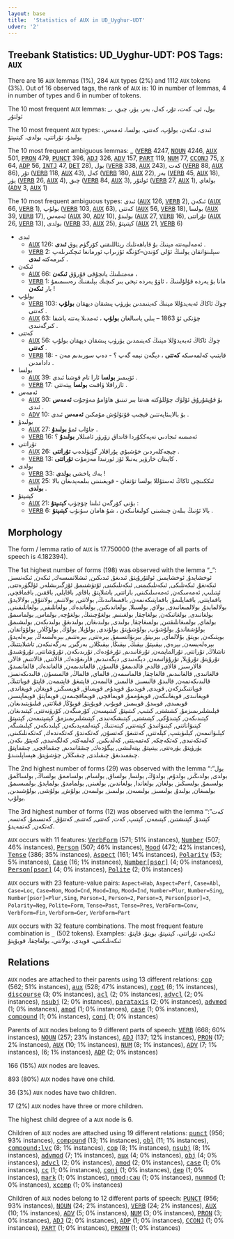 ```yaml
---
layout: base
title:  'Statistics of AUX in UD_Uyghur-UDT'
udver: '2'
---
```


## Treebank Statistics: UD_Uyghur-UDT: POS Tags: `AUX`

There are 16 `AUX` lemmas (1%), 284 `AUX` types (2%) and 1112 `AUX` tokens (3%).
Out of 16 observed tags, the rank of `AUX` is: 10 in number of lemmas, 4 in number of types and 6 in number of tokens.

The 10 most frequent `AUX` lemmas: _، بول، ئى، كەت، تۇر، كەل، بەر، يۈر، چىق، ئولتۇر

The 10 most frequent `AUX` types:  ئىدى، ئىكەن، بولۇپ، كەتتى، بولسا، ئەمەس، بولىدۇ، تۇراتتى، بولدى، كېتىپتۇ

The 10 most frequent ambiguous lemmas: _ (<tt><a href="ug_udt-pos-VERB.html">VERB</a></tt> 4247, <tt><a href="ug_udt-pos-NOUN.html">NOUN</a></tt> 4246, <tt><a href="ug_udt-pos-AUX.html">AUX</a></tt> 501, <tt><a href="ug_udt-pos-PRON.html">PRON</a></tt> 479, <tt><a href="ug_udt-pos-PUNCT.html">PUNCT</a></tt> 396, <tt><a href="ug_udt-pos-ADJ.html">ADJ</a></tt> 326, <tt><a href="ug_udt-pos-ADV.html">ADV</a></tt> 157, <tt><a href="ug_udt-pos-PART.html">PART</a></tt> 119, <tt><a href="ug_udt-pos-NUM.html">NUM</a></tt> 77, <tt><a href="ug_udt-pos-CCONJ.html">CCONJ</a></tt> 75, <tt><a href="ug_udt-pos-X.html">X</a></tt> 64, <tt><a href="ug_udt-pos-ADP.html">ADP</a></tt> 56, <tt><a href="ug_udt-pos-INTJ.html">INTJ</a></tt> 47, <tt><a href="ug_udt-pos-DET.html">DET</a></tt> 28), بول (<tt><a href="ug_udt-pos-VERB.html">VERB</a></tt> 338, <tt><a href="ug_udt-pos-AUX.html">AUX</a></tt> 243), كەت (<tt><a href="ug_udt-pos-VERB.html">VERB</a></tt> 88, <tt><a href="ug_udt-pos-AUX.html">AUX</a></tt> 86), تۇر (<tt><a href="ug_udt-pos-VERB.html">VERB</a></tt> 118, <tt><a href="ug_udt-pos-AUX.html">AUX</a></tt> 43), كەل (<tt><a href="ug_udt-pos-VERB.html">VERB</a></tt> 180, <tt><a href="ug_udt-pos-AUX.html">AUX</a></tt> 22), بەر (<tt><a href="ug_udt-pos-VERB.html">VERB</a></tt> 45, <tt><a href="ug_udt-pos-AUX.html">AUX</a></tt> 18), يۈر (<tt><a href="ug_udt-pos-VERB.html">VERB</a></tt> 26, <tt><a href="ug_udt-pos-AUX.html">AUX</a></tt> 4), چىق (<tt><a href="ug_udt-pos-VERB.html">VERB</a></tt> 84, <tt><a href="ug_udt-pos-AUX.html">AUX</a></tt> 3), ئولتۇر (<tt><a href="ug_udt-pos-VERB.html">VERB</a></tt> 27, <tt><a href="ug_udt-pos-AUX.html">AUX</a></tt> 1), بولغاي (<tt><a href="ug_udt-pos-ADV.html">ADV</a></tt> 3, <tt><a href="ug_udt-pos-AUX.html">AUX</a></tt> 1)

The 10 most frequent ambiguous types:  ئىدى (<tt><a href="ug_udt-pos-AUX.html">AUX</a></tt> 126, <tt><a href="ug_udt-pos-VERB.html">VERB</a></tt> 2), ئىكەن (<tt><a href="ug_udt-pos-AUX.html">AUX</a></tt> 66, <tt><a href="ug_udt-pos-VERB.html">VERB</a></tt> 1), بولۇپ (<tt><a href="ug_udt-pos-VERB.html">VERB</a></tt> 103, <tt><a href="ug_udt-pos-AUX.html">AUX</a></tt> 63), كەتتى (<tt><a href="ug_udt-pos-AUX.html">AUX</a></tt> 56, <tt><a href="ug_udt-pos-VERB.html">VERB</a></tt> 18), بولسا (<tt><a href="ug_udt-pos-AUX.html">AUX</a></tt> 39, <tt><a href="ug_udt-pos-VERB.html">VERB</a></tt> 17), ئەمەس (<tt><a href="ug_udt-pos-AUX.html">AUX</a></tt> 30, <tt><a href="ug_udt-pos-ADV.html">ADV</a></tt> 10), بولىدۇ (<tt><a href="ug_udt-pos-AUX.html">AUX</a></tt> 27, <tt><a href="ug_udt-pos-VERB.html">VERB</a></tt> 16), تۇراتتى (<tt><a href="ug_udt-pos-AUX.html">AUX</a></tt> 26, <tt><a href="ug_udt-pos-VERB.html">VERB</a></tt> 13), بولدى (<tt><a href="ug_udt-pos-VERB.html">VERB</a></tt> 33, <tt><a href="ug_udt-pos-AUX.html">AUX</a></tt> 25), كېتىپتۇ (<tt><a href="ug_udt-pos-AUX.html">AUX</a></tt> 21, <tt><a href="ug_udt-pos-VERB.html">VERB</a></tt> 6)


* ئىدى
  * <tt><a href="ug_udt-pos-AUX.html">AUX</a></tt> 126: ئەمەلىيەتتە مېنىڭ بۇ قاباھەتلىك رېئاللىقنى كۆرگۈم يوق <b>ئىدى</b> .
  * <tt><a href="ug_udt-pos-VERB.html">VERB</a></tt> 2: سېلىنۋاتقان يولنىڭ ئۇلى كۈندن–كۈنگە ئۇزىراپ ئورمانغا ئىچكىرىلەپ كىرمەكتە <b>ئىدى</b> .
* ئىكەن
  * <tt><a href="ug_udt-pos-AUX.html">AUX</a></tt> 66: مەمتىلىنڭ يانچۇقى قۇرۇق <b>ئىكەن</b> ،
  * <tt><a href="ug_udt-pos-VERB.html">VERB</a></tt> 1: مانا بۇ يەردە قۇلۇلىنىڭ ، ئاۋۇ يەردە تېخى بىر كىچىك بېلىقنىڭ رەسىمىمۇ بار <b>ئىكەن</b> !
* بولۇپ
  * <tt><a href="ug_udt-pos-VERB.html">VERB</a></tt> 103: چوڭ ئاكاڭ ئەبەيدۇللا مېنىڭ كەينىمدىن يۈرۈپ پىشقان دېھقان <b>بولۇپ</b> كەتتى .
  * <tt><a href="ug_udt-pos-AUX.html">AUX</a></tt> 63: چۈنكى ئۇ 1863 – يىلى ياسالغان <b>بولۇپ</b> ، ئەمدىلا يەتتە ياشقا كىرگەنىدى .
* كەتتى
  * <tt><a href="ug_udt-pos-AUX.html">AUX</a></tt> 56: چوڭ ئاكاڭ ئەبەيدۇللا مېنىڭ كەينىمدىن يۈرۈپ پىشقان دېھقان بولۇپ <b>كەتتى</b> .
  * <tt><a href="ug_udt-pos-VERB.html">VERB</a></tt> 18: - قايتىپ كەلمەسكە <b>كەتتى</b> ، دېگەن نېمە گەپ ؟ - دەپ سورىدىم مەن دادامدىن .
* بولسا
  * <tt><a href="ug_udt-pos-AUX.html">AUX</a></tt> 39: ئۆيىمىز <b>بولسا</b> ئارا تام قوشنا ئىدى .
  * <tt><a href="ug_udt-pos-VERB.html">VERB</a></tt> 17: ئازراقلا ۋاقىت <b>بولسا</b> يېتەتتى .
* ئەمەس
  * <tt><a href="ug_udt-pos-AUX.html">AUX</a></tt> 30: بۇ قۇپقۇرۇق ئۆلۈك چۆللۈكتە ھەتتا بىر تىنىق ھاۋامۇ مەۋجۇت <b>ئەمەس</b> ئىدى .
  * <tt><a href="ug_udt-pos-ADV.html">ADV</a></tt> 10: بۇ بالايىئاپەتتىن قېچىپ قۇتۇلۇش مۇمكىن <b>ئەمەس</b> ئىدى .
* بولىدۇ
  * <tt><a href="ug_udt-pos-AUX.html">AUX</a></tt> 27: جاۋاب ئمۇ <b>بولىدۇ</b> .
  * <tt><a href="ug_udt-pos-VERB.html">VERB</a></tt> 16: ئەمىسە ئىجادىي تەپەككۇردا قانداق زۆرۈر ئامىللار <b>بولىدۇ</b> ؟
* تۇراتتى
  * <tt><a href="ug_udt-pos-AUX.html">AUX</a></tt> 26: چېچەكلەردىن خۇشبۇي پۇراقلار گۈپۈلدەپ <b>تۇراتتى</b> .
  * <tt><a href="ug_udt-pos-VERB.html">VERB</a></tt> 13: كاپىتان خارۋېر يەنىلا ئۆز ئورنىدا مەزمۇت <b>تۇراتتى</b> .
* بولدى
  * <tt><a href="ug_udt-pos-VERB.html">VERB</a></tt> 33: بەك ياخشى <b>بولدى</b> !
  * <tt><a href="ug_udt-pos-AUX.html">AUX</a></tt> 25: ئىككىنچى ئاكاڭ ئەستۇللا بولسا تۇتقان - قويغىنىنى بىلمەيدىغان بالا <b>بولدى</b> .
* كېتىپتۇ
  * <tt><a href="ug_udt-pos-AUX.html">AUX</a></tt> 21: بۇنى كۆرگەن ئىلىنا چۆچۈپ <b>كېتىپتۇ</b> :
  * <tt><a href="ug_udt-pos-VERB.html">VERB</a></tt> 6: بالا ئۇنىڭ بىلەن چىشىنى كولىغانىكەن ، شۇ ھامان سۇنۇپ <b>كېتىپتۇ</b> .

## Morphology

The form / lemma ratio of `AUX` is 17.750000 (the average of all parts of speech is 4.182394).

The 1st highest number of forms (198) was observed with the lemma “_”: ئوخشايدۇ, ئوخشايمىز, ئولتۇرۇپتۇ, ئىدىغۇ, ئىدىكىن, ئىشلاتمىسەك, ئىكەن, ئىكەنسىز, ئىكەنغۇ, ئىكەنلىكى, ئىكەنلىكىمنى, ئىكەنلىكىنى, ئۆتۈشنىمۇ, ئۆزگىرىشلەر, ئۈلگۈرەتتى, ئېتىلىپ, ئەمەسكەن, ئەمەسلىكىنى, باراتتى, باشلاپتۇ, باقاي, باقايلى, باققىن, باقماقچى, باقمايتتى, باقمايلىمۇ, باقماپتىكەنمەن, باقمىغانىدىڭ, بولاتتى, بولاتتىم, بولاتتۇق, بولالايدۇ, بولالمايدۇ, بولالمىغانىدى, بولاي, بولسىلا, بولغاندىكىن, بولغاندەك, بولغانلىقى, بولغانلىقىنى, بولغانىدى, بولغانىكەن, بولغاچقا, بولغىنىم, بولغۇچىنىڭ, بولغۇچە, بولماس, بولماسمۇ, بولماي, بولمىغانلىقتىن, بولمىغاچقا, بولىدى, بولىدىغان, بولىدىغۇ, بولىدىكەن, بولىشىمۇ, بولۇشقاندۇ, بولۇشۇپ, بولۇشۇپتۇ, بولۇندى, بولۇپلا, بولۇڭ, بولۇڭلار, بولۇۋاتقان, بوپتىكەن, بوپتۇ, بۇلالماي, بېرىپتۇ, بېرىۋاتسىمۇ, بېرەتتى, بېرەتتىم, بېرەلىسەڭ, بېرەلەيدۇ, بېرەلەيسەن, بېرەي, بېقىپتۇ, بېقىڭ, بېقىڭا, بېقىڭلار, بەرگىن, بەرگەنىكەن, تاشلايتتىڭ, تاشلاڭ, تۇراتتى, تۇرالمايمەن, تۇرغانىدىم, تۇرغۇدەك, تۇرىدىكەن, تۇرۇشاتتى, تۇرۇشىدۇ, تۇرۇپتۇ, تۇرۇپلا, تۇرۇۋاتىمەن, دېگەنىدى, دېگەنىدىم, قارىغۇدەك, قالاتتى, قالاتتىم, قالار, قالارسىز, قالاي, قالدم, قالدىمغۇ, قالسۇن, قالغاندىمەن, قالغاندەك, قالغانمىدۇ, قالغانىدى, قالغانىدىم, قالغاچقا, قالماسمەن, قالماي, قالماڭ, قالمىسۇن, قالىدىكەنمىز, قالىدىكەنمەن, قالىدۇ, قالىسىز, قالىمىز, قالىمەن, قاپتىغۇ, قاپتىمەن, قاپتۇ, قوياتتىڭ, قوياتتىڭىزكەن, قويدى, قويدىيۇ, قويدۇم, قويساق, قويسىڭىز, قويغان, قويغاندى, قويغانىدى, قويغانىكەن, قويغۇممۇ, قويماقچى, قويماقچىمەن, قويماپتۇ, قويماپسىز, قويمىدى, قويىدۇ, قويىمىز, قويۇپ, قويۇپتۇ, قويۇڭا, قىلاتتى, قىلىۋېتىدىغان, قېلىشلىرىمىزمۇ, كىتىشتى, كىتىپ, كىتىپتۇ, كىتىپسەن, كۆرمىگەن, كۆرۈنەتتى, كېتىدىغان, كېتىدىكەن, كېتىدۇكى, كېتىشتى, كېتىشكەنىدى, كېتىشلىرىمىزمۇ, كېتىپتىمەن, كېتىپتۇ, كېتىۋاتاتتى, كېتىۋاتىدۇ, كېتەتتى, كېتەتتىڭ, كېتەلمەيدىكەن, كېلىدىكەن, كېلىشىگە, كېلىۋاتىمەن, كېلىۋېتىپ, كېلەتتى, كەتتىغۇ, كەتسۇن, كەتكەندۇ, كەتكەندەك, كەتكەنلىكىنى, كەتكەنىدى, كەتكەچكە, كەتمەيتتى, كەلدىكىن, كەلمەكتە, كەلگەنىدى, كەپتۇ, ىكەن, يۈرۈپتۇ, يۈرەتتى, يېتىپتۇ, يېتەلىشى, يېگۈدەك, چىققانىدىم, چىقماقچى, چىقماپتۇ, چىقمىدىغۇ, چىقىلدى, چىقىڭلار, چۈشۈپتۇ, ھېساپلىنىدۇ.

The 2nd highest number of forms (29) was observed with the lemma “بول”: بولدى, بولدىڭىز, بولدۇم, بولدۇڭ, بولسا, بولساق, بولسام, بولساممۇ, بولساڭ, بولساڭمۇ, بولسىمۇ, بولسىڭىز, بولغان, بولغاندا, بولغاندىن, بولغىنى, بولمامدۇ, بولمايدۇ, بولمىسىمۇ, بولمىغان, بولىدۇ, بولىسىز, بولىسەن, بولىمىز, بولىمەن, بولۇش, بولۇشى, بولۇشىدىن, بولۇپ.

The 3rd highest number of forms (12) was observed with the lemma “كەت”: كېتىدۇ, كېتىشتىن, كېتىمەن, كېتىپ, كەت, كەتتى, كەتتىم, كەتتۇق, كەتسىمۇ, كەتسە, كەتكەن, كەتمەيدۇ.

`AUX` occurs with 11 features: <tt><a href="ug_udt-feat-VerbForm.html">VerbForm</a></tt> (571; 51% instances), <tt><a href="ug_udt-feat-Number.html">Number</a></tt> (507; 46% instances), <tt><a href="ug_udt-feat-Person.html">Person</a></tt> (507; 46% instances), <tt><a href="ug_udt-feat-Mood.html">Mood</a></tt> (472; 42% instances), <tt><a href="ug_udt-feat-Tense.html">Tense</a></tt> (386; 35% instances), <tt><a href="ug_udt-feat-Aspect.html">Aspect</a></tt> (161; 14% instances), <tt><a href="ug_udt-feat-Polarity.html">Polarity</a></tt> (53; 5% instances), <tt><a href="ug_udt-feat-Case.html">Case</a></tt> (16; 1% instances), <tt><a href="ug_udt-feat-Number-psor.html">Number[psor]</a></tt> (4; 0% instances), <tt><a href="ug_udt-feat-Person-psor.html">Person[psor]</a></tt> (4; 0% instances), <tt><a href="ug_udt-feat-Polite.html">Polite</a></tt> (2; 0% instances)

`AUX` occurs with 23 feature-value pairs: `Aspect=Hab`, `Aspect=Perf`, `Case=Abl`, `Case=Loc`, `Case=Nom`, `Mood=Cnd`, `Mood=Imp`, `Mood=Ind`, `Number=Plur`, `Number=Sing`, `Number[psor]=Plur,Sing`, `Person=1`, `Person=2`, `Person=3`, `Person[psor]=3`, `Polarity=Neg`, `Polite=Form`, `Tense=Past`, `Tense=Pres`, `VerbForm=Conv`, `VerbForm=Fin`, `VerbForm=Ger`, `VerbForm=Part`

`AUX` occurs with 32 feature combinations.
The most frequent feature combination is `_` (502 tokens).
Examples: ئىكەن، تۇراتتى، كېتىپتۇ، بوپتۇ، قاپتۇ، ئىكەنلىكىنى، قويدى، بولاتتى، بولغاچقا، قويۇپتۇ


## Relations

`AUX` nodes are attached to their parents using 13 different relations: <tt><a href="ug_udt-dep-cop.html">cop</a></tt> (562; 51% instances), <tt><a href="ug_udt-dep-aux.html">aux</a></tt> (528; 47% instances), <tt><a href="ug_udt-dep-root.html">root</a></tt> (6; 1% instances), <tt><a href="ug_udt-dep-discourse.html">discourse</a></tt> (3; 0% instances), <tt><a href="ug_udt-dep-acl.html">acl</a></tt> (2; 0% instances), <tt><a href="ug_udt-dep-advcl.html">advcl</a></tt> (2; 0% instances), <tt><a href="ug_udt-dep-nsubj.html">nsubj</a></tt> (2; 0% instances), <tt><a href="ug_udt-dep-parataxis.html">parataxis</a></tt> (2; 0% instances), <tt><a href="ug_udt-dep-advmod.html">advmod</a></tt> (1; 0% instances), <tt><a href="ug_udt-dep-amod.html">amod</a></tt> (1; 0% instances), <tt><a href="ug_udt-dep-case.html">case</a></tt> (1; 0% instances), <tt><a href="ug_udt-dep-compound.html">compound</a></tt> (1; 0% instances), <tt><a href="ug_udt-dep-conj.html">conj</a></tt> (1; 0% instances)

Parents of `AUX` nodes belong to 9 different parts of speech: <tt><a href="ug_udt-pos-VERB.html">VERB</a></tt> (668; 60% instances), <tt><a href="ug_udt-pos-NOUN.html">NOUN</a></tt> (257; 23% instances), <tt><a href="ug_udt-pos-ADJ.html">ADJ</a></tt> (137; 12% instances), <tt><a href="ug_udt-pos-PRON.html">PRON</a></tt> (17; 2% instances), <tt><a href="ug_udt-pos-AUX.html">AUX</a></tt> (10; 1% instances), <tt><a href="ug_udt-pos-NUM.html">NUM</a></tt> (8; 1% instances), <tt><a href="ug_udt-pos-ADV.html">ADV</a></tt> (7; 1% instances),  (6; 1% instances), <tt><a href="ug_udt-pos-ADP.html">ADP</a></tt> (2; 0% instances)

166 (15%) `AUX` nodes are leaves.

893 (80%) `AUX` nodes have one child.

36 (3%) `AUX` nodes have two children.

17 (2%) `AUX` nodes have three or more children.

The highest child degree of a `AUX` node is 6.

Children of `AUX` nodes are attached using 19 different relations: <tt><a href="ug_udt-dep-punct.html">punct</a></tt> (956; 93% instances), <tt><a href="ug_udt-dep-compound.html">compound</a></tt> (13; 1% instances), <tt><a href="ug_udt-dep-obl.html">obl</a></tt> (11; 1% instances), <tt><a href="ug_udt-dep-compound-lvc.html">compound:lvc</a></tt> (8; 1% instances), <tt><a href="ug_udt-dep-cop.html">cop</a></tt> (8; 1% instances), <tt><a href="ug_udt-dep-nsubj.html">nsubj</a></tt> (8; 1% instances), <tt><a href="ug_udt-dep-advmod.html">advmod</a></tt> (7; 1% instances), <tt><a href="ug_udt-dep-aux.html">aux</a></tt> (4; 0% instances), <tt><a href="ug_udt-dep-obj.html">obj</a></tt> (4; 0% instances), <tt><a href="ug_udt-dep-advcl.html">advcl</a></tt> (2; 0% instances), <tt><a href="ug_udt-dep-amod.html">amod</a></tt> (2; 0% instances), <tt><a href="ug_udt-dep-case.html">case</a></tt> (1; 0% instances), <tt><a href="ug_udt-dep-cc.html">cc</a></tt> (1; 0% instances), <tt><a href="ug_udt-dep-conj.html">conj</a></tt> (1; 0% instances), <tt><a href="ug_udt-dep-dep.html">dep</a></tt> (1; 0% instances), <tt><a href="ug_udt-dep-mark.html">mark</a></tt> (1; 0% instances), <tt><a href="ug_udt-dep-nmod-cau.html">nmod:cau</a></tt> (1; 0% instances), <tt><a href="ug_udt-dep-nummod.html">nummod</a></tt> (1; 0% instances), <tt><a href="ug_udt-dep-xcomp.html">xcomp</a></tt> (1; 0% instances)

Children of `AUX` nodes belong to 12 different parts of speech: <tt><a href="ug_udt-pos-PUNCT.html">PUNCT</a></tt> (956; 93% instances), <tt><a href="ug_udt-pos-NOUN.html">NOUN</a></tt> (24; 2% instances), <tt><a href="ug_udt-pos-VERB.html">VERB</a></tt> (24; 2% instances), <tt><a href="ug_udt-pos-AUX.html">AUX</a></tt> (10; 1% instances), <tt><a href="ug_udt-pos-ADV.html">ADV</a></tt> (5; 0% instances), <tt><a href="ug_udt-pos-NUM.html">NUM</a></tt> (3; 0% instances), <tt><a href="ug_udt-pos-PRON.html">PRON</a></tt> (3; 0% instances), <tt><a href="ug_udt-pos-ADJ.html">ADJ</a></tt> (2; 0% instances), <tt><a href="ug_udt-pos-ADP.html">ADP</a></tt> (1; 0% instances), <tt><a href="ug_udt-pos-CCONJ.html">CCONJ</a></tt> (1; 0% instances), <tt><a href="ug_udt-pos-PART.html">PART</a></tt> (1; 0% instances), <tt><a href="ug_udt-pos-PROPN.html">PROPN</a></tt> (1; 0% instances)

